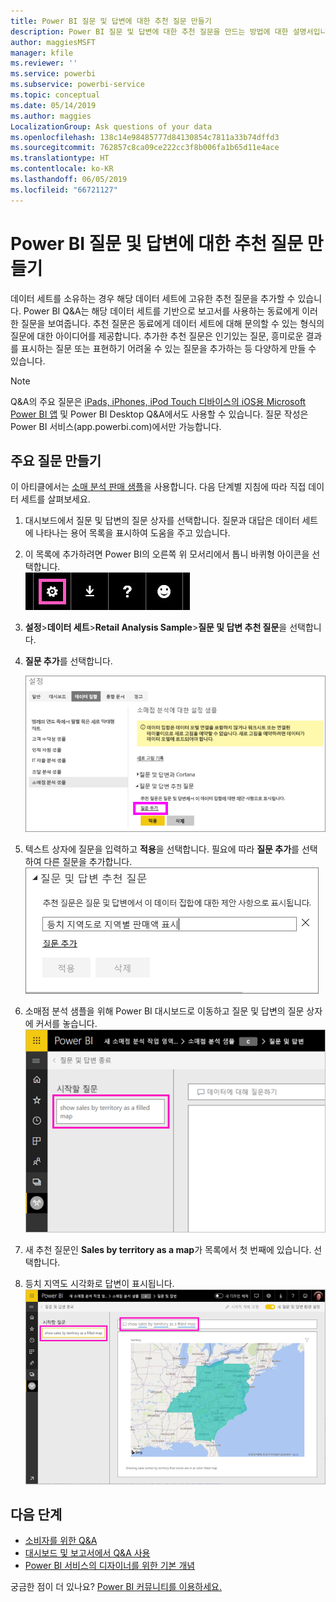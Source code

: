 ```yaml
---
title: Power BI 질문 및 답변에 대한 추천 질문 만들기
description: Power BI 질문 및 답변에 대한 추천 질문을 만드는 방법에 대한 설명서입니다.
author: maggiesMSFT
manager: kfile
ms.reviewer: ''
ms.service: powerbi
ms.subservice: powerbi-service
ms.topic: conceptual
ms.date: 05/14/2019
ms.author: maggies
LocalizationGroup: Ask questions of your data
ms.openlocfilehash: 138c14e98485777d84130854c7811a33b74dffd3
ms.sourcegitcommit: 762857c8ca09ce222cc3f8b006fa1b65d11e4ace
ms.translationtype: HT
ms.contentlocale: ko-KR
ms.lasthandoff: 06/05/2019
ms.locfileid: "66721127"
---
```

# <a name="create-featured-questions-for-power-bi-qa"></a>Power BI 질문 및 답변에 대한 추천 질문 만들기
데이터 세트를 소유하는 경우 해당 데이터 세트에 고유한 추천 질문을 추가할 수 있습니다. Power BI Q&A는 해당 데이터 세트를 기반으로 보고서를 사용하는 동료에게 이러한 질문을 보여줍니다.  추천 질문은 동료에게 데이터 세트에 대해 문의할 수 있는 형식의 질문에 대한 아이디어를 제공합니다. 추가한 추천 질문은 인기있는 질문, 흥미로운 결과를 표시하는 질문 또는 표현하기 어려울 수 있는 질문을 추가하는 등 다양하게 만들 수 있습니다.


> [!NOTE]
> Q&A의 주요 질문은 [iPads, iPhones, iPod Touch 디바이스의 iOS용 Microsoft Power BI 앱](consumer/mobile/mobile-apps-ios-qna.md) 및 Power BI Desktop Q&A에서도 사용할 수 있습니다. 질문 작성은 Power BI 서비스(app.powerbi.com)에서만 가능합니다.
> 

## <a name="create-a-featured-question"></a>주요 질문 만들기

이 아티클에서는 [소매 분석 판매 샘플](sample-datasets.md)을 사용합니다. 다음 단계별 지침에 따라 직접 데이터 세트를 살펴보세요.

1. 대시보드에서 질문 및 답변의 질문 상자를 선택합니다.   질문과 대답은 데이터 세트에 나타나는 용어 목록을 표시하여 도움을 주고 있습니다.
2. 이 목록에 추가하려면 Power BI의 오른쪽 위 모서리에서 톱니 바퀴형 아이콘을 선택합니다.  
   ![기어 아이콘](media/service-q-and-a-create-featured-questions/pbi_gearicon2.jpg)
3. **설정**&gt;**데이터 세트**&gt;**Retail Analysis Sample**&gt;**질문 및 답변 추천 질문**을 선택합니다.  
4. **질문 추가**를 선택합니다.
   
   ![설정 메뉴](media/service-q-and-a-create-featured-questions/power-bi-settings.png)
5. 텍스트 상자에 질문을 입력하고 **적용**을 선택합니다.   필요에 따라 **질문 추가**를 선택하여 다른 질문을 추가합니다.  
   ![추천 질문 및 답변 질문 창](media/service-q-and-a-create-featured-questions/power-bi-type-featured-question.png)
6. 소매점 분석 샘플을 위해 Power BI 대시보드로 이동하고 질문 및 답변의 질문 상자에 커서를 놓습니다.   
   ![주요 질문이 있는 Q&A 질문 상자](media/service-q-and-a-create-featured-questions/power-bi-qna-featured-question-to-start.png)
7. 새 추천 질문인 **Sales by territory as a map**가 목록에서 첫 번째에 있습니다. 선택합니다.  
8. 등치 지역도 시각화로 답변이 표시됩니다.  
   ![Q&A의 주요 질문 답변: 맵 시각화](media/service-q-and-a-create-featured-questions/power-bi-qna-featured-question.png)

## <a name="next-steps"></a>다음 단계

- [소비자를 위한 Q&A](consumer/end-user-q-and-a.md)  
- [대시보드 및 보고서에서 Q&A 사용](power-bi-tutorial-q-and-a.md)  
- [Power BI 서비스의 디자이너를 위한 기본 개념](service-basic-concepts.md)  

궁금한 점이 더 있나요? [Power BI 커뮤니티를 이용하세요.](http://community.powerbi.com/)

